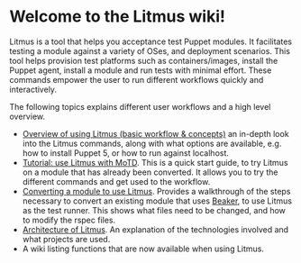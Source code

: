 # Welcome to the Litmus wiki!

Litmus is a tool that helps you acceptance test Puppet modules. It facilitates testing a module against a variety of OSes, and deployment scenarios. This tool helps provision test platforms such as containers/images, install the Puppet agent, install a module and run tests with minimal effort. These commands empower the user to run different workflows quickly and interactively.

The following topics explains different user workflows and a high level overview. 

* [Overview of using Litmus (basic workflow  & concepts)](https://github.com/puppetlabs/puppet_litmus/wiki/Overview-of-Litmus) an in-depth look into the Litmus commands, along with what options are available, e.g. how to install Puppet 5, or how to run against localhost.
* [Tutorial: use Litmus with MoTD](https://github.com/puppetlabs/puppet_litmus/wiki/Tutorial:-use-Litmus-to-execute-acceptance-tests-with-a-sample-module-(MoTD)). This is a quick start guide, to try Litmus on a module that has already been converted. It allows you to try the different commands and get used to the workflow.
* [Converting a module to use Litmus](https://github.com/puppetlabs/puppet_litmus/wiki/Converting-a-module-to-use-Litmus). Provides a walkthrough of the steps necessary to convert an existing module that uses [Beaker](https://github.com/puppetlabs/beaker), to use Litmus as the test runner. This shows what files need to be changed, and how to modify the rspec files.
* [Architecture of Litmus](https://github.com/puppetlabs/puppet_litmus/wiki/Architecture-of-puppet-litmus). An explanation of the technologies involved and what projects are used.
* A wiki listing functions that are now available when using Litmus.